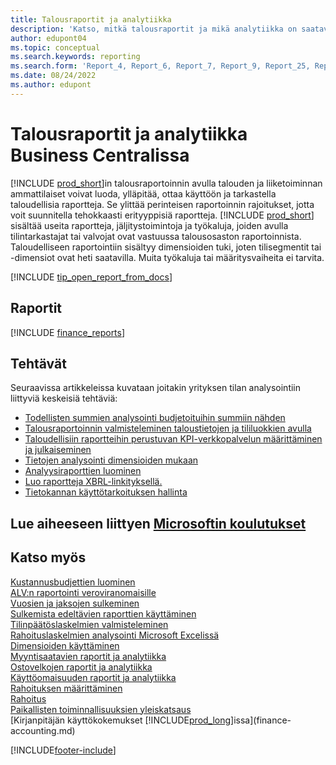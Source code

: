 ```yaml
---
title: Talousraportit ja analytiikka
description: 'Katso, mitkä talousraportit ja mikä analytiikka on saatavilla Business Centralin vakioversiossa, jotta voit seurata liiketoimintaasi. Käytä raporttia 38 voitto/tappio (V & T) -raportointia varten.'
author: edupont04
ms.topic: conceptual
ms.search.keywords: reporting
ms.search.form: 'Report_4, Report_6, Report_7, Report_9, Report_25, Report_38'
ms.date: 08/24/2022
ms.author: edupont
---
```

# <a name="financial-reports-and-analytics-in-business-central" />Talousraportit ja analytiikka Business Centralissa

[!INCLUDE [prod_short](includes/prod_short.md)]in talousraportoinnin avulla talouden ja liiketoiminnan ammattilaiset voivat luoda, ylläpitää, ottaa käyttöön ja tarkastella taloudellisia raportteja. Se ylittää perinteisen raportoinnin rajoitukset, jotta voit suunnitella tehokkaasti erityyppisiä raportteja. [!INCLUDE [prod_short](includes/prod_short.md)] sisältää useita raportteja, jäljitystoimintoja ja työkaluja, joiden avulla tilintarkastajat tai valvojat ovat vastuussa talousosaston raportoinnista. Taloudelliseen raportointiin sisältyy dimensioiden tuki, joten tilisegmentit tai -dimensiot ovat heti saatavilla. Muita työkaluja tai määritysvaiheita ei tarvita.  

[!INCLUDE [tip_open_report_from_docs](includes/tip-open-report-from-docs.md)]

## <a name="reports" />Raportit

[!INCLUDE [finance_reports](includes/finance-reports-include.md)]

## <a name="tasks" />Tehtävät

Seuraavissa artikkeleissa kuvataan joitakin yrityksen tilan analysointiin liittyviä keskeisiä tehtäviä:

* [Todellisten summien analysointi budjetoituihin summiin nähden](bi-how-analyze-actual-versus-budget.md)  
* [Talousraportoinnin valmisteleminen taloustietojen ja tililuokkien avulla](bi-how-work-account-schedule.md)  
* [Taloudellisiin raportteihin perustuvan KPI-verkkopalvelun määrittäminen ja julkaiseminen](bi-how-to-set-up-and-publish-kpi-web-services-based-on-account-schedules.md)  
* [Tietojen analysointi dimensioiden mukaan](bi-how-analyze-data-dimension.md)  
* [Analyysiraporttien luominen](bi-how-create-analysis-views-reports.md)  
* [Luo raportteja XBRL-linkityksellä.](bi-create-reports-with-xbrl.md)  
* [Tietokannan käyttötarkoituksen hallinta](admin-data-access-intent.md)  

## <a name="see-related-microsoft-training" />Lue aiheeseen liittyen [Microsoftin koulutukset](/training/paths/create-financial-reports-dynamics-365-business-central/)

## <a name="see-also" />Katso myös

[Kustannusbudjettien luominen](finance-create-cost-budgets.md)  
[ALV:n raportointi veroviranomaisille](finance-how-report-vat.md)  
[Vuosien ja jaksojen sulkeminen](year-close-years-periods.md)  
[Sulkemista edeltävien raporttien käyttäminen](year-prepare-preclose-reports.md)  
[Tilinpäätöslaskelmien valmisteleminen](year-prepare-close-statement.md)  
[Rahoituslaskelmien analysointi Microsoft Excelissä](finance-analyze-excel.md)  
[Dimensioiden käyttäminen](finance-dimensions.md)  
[Myyntisaatavien raportit ja analytiikka](receivables-reports.md)  
[Ostovelkojen raportit ja analytiikka](payables-reports.md)  
[Käyttöomaisuuden raportit ja analytiikka](fa-reports.md)  
[Rahoituksen määrittäminen](finance-setup-finance.md)  
[Rahoitus](finance.md)  
[Paikallisten toiminnallisuuksien yleiskatsaus](about-localization.md)  
[Kirjanpitäjän käyttökokemukset [!INCLUDE[prod_long](includes/prod_long.md)]issa](finance-accounting.md)  


[!INCLUDE[footer-include](includes/footer-banner.md)]
